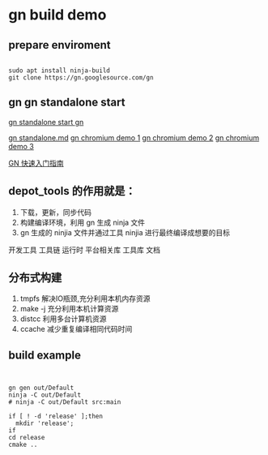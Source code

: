 
# gn build demo 
## prepare enviroment
```shell

sudo apt install ninja-build
git clone https://gn.googlesource.com/gn

```


## gn gn standalone start
[gn standalone start ](https://gn.googlesource.com.0.dengxiaci.com/gn/+/master/docs/standalone.md)
[gn ](http://blog.simplypatrick.com/posts/2016/01-23-gn/)

[gn standalone.md](https://gn.googlesource.com.0.dengxiaci.com/gn/+/master/docs/standalone.md)
[gn chromium demo 1](https://source-code.2.dengxiaci.com/chromium/.gn)
[gn chromium demo 2](https://source-code.2.dengxiaci.com/chromium/build/dotfile_settings.gni)
[gn chromium demo 3](https://source-code.2.dengxiaci.com/chromium/build/config/BUILDCONFIG.gn)

[GN 快速入门指南](https://blog.csdn.net/Vincent95/article/details/78499883)


## depot_tools 的作用就是：
 1. 下载，更新，同步代码
 2. 构建编译环境，利用 gn 生成 ninja 文件
 3. gn 生成的 ninjia 文件并通过工具 ninjia 进行最终编译成想要的目标

开发工具
工具链
运行时
平台相关库
工具库
文档

## 分布式构建
1. tmpfs 解决IO瓶颈,充分利用本机内存资源
1. make -j 充分利用本机计算资源
1. distcc 利用多台计算机资源
1. ccache 减少重复编译相同代码时间

## build example
```shell


gn gen out/Default
ninja -C out/Default
# ninja -C out/Default src:main

if [ ! -d 'release' ];then
  mkdir 'release';
if 
cd release 
cmake ..
```
